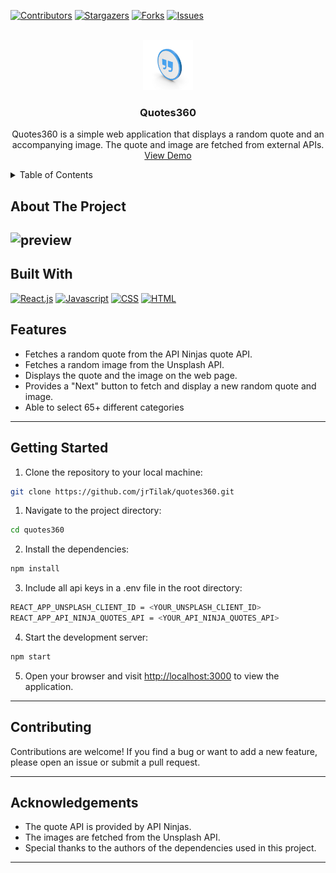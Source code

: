 [![Contributors][contributors-shield]][contributors-url]
[![Stargazers][stars-shield]][stars-url]
[![Forks][forks-shield]][forks-url]
[![Issues][issues-shield]][issues-url]



<!-- PROJECT LOGO -->
<br />
<div align="center">
  <a href="https://quotes360.thapatilak.com.np/">
    <img src="/public/logo.jpg" alt="Logo" width="80" height="80">
  </a>

<h3 align="center">Quotes360</h3>

  <p align="center">
    Quotes360 is a simple web application that displays a random quote and an accompanying image. The quote and image are fetched from external APIs.
    <br />
    <a href="https://quotes360.thapatilak.com.np/">View Demo</a>
  </p>
</div>



<!-- TABLE OF CONTENTS -->
<details>
  <summary>Table of Contents</summary>
  <ol>
    <li>
      <a href="#about-the-project">About The Project</a> </li>
    <li><a href="#built-with">Built With</a></li>
    <li><a href="#features">Features</a></li>
    <li><a href="#getting-started">Getting Started</a></li>
    <li><a href="#contributing">Contributing</a></li>
    <li><a href="#acknowledgements">Acknowledgements</a></li>
  </ol>
</details>



<!-- ABOUT THE PROJECT -->
## About The Project

![preview](https://repository-images.githubusercontent.com/642256188/43c892bd-3d29-42c6-9800-111a535b29ce)
----

## Built With
[![React.js][React.js]][React.js-url] [![Javascript][Javascript]][Javascript-url] [![CSS][CSS]][CSS-url] [![HTML][HTML]][HTML-url]

## Features
- Fetches a random quote from the API Ninjas quote API.
- Fetches a random image from the Unsplash API.
- Displays the quote and the image on the web page.
- Provides a "Next" button to fetch and display a new random quote and image.
- Able to select 65+ different categories
---

## Getting Started

1. Clone the repository to your local machine:
```bash
git clone https://github.com/jrTilak/quotes360.git
```

1. Navigate to the project directory:
```bash
cd quotes360
```

2. Install the dependencies:
```bash
npm install
```
3. Include all api keys in a .env file in the root directory:
```bash
REACT_APP_UNSPLASH_CLIENT_ID = <YOUR_UNSPLASH_CLIENT_ID>
REACT_APP_API_NINJA_QUOTES_API = <YOUR_API_NINJA_QUOTES_API>
```
4. Start the development server:
```bash
npm start
```

5. Open your browser and visit [http://localhost:3000](http://localhost:3000) to view the application. 
---


## Contributing
Contributions are welcome! If you find a bug or want to add a new feature, please open an issue or submit a pull request.

---
## Acknowledgements
- The quote API is provided by API Ninjas.
- The images are fetched from the Unsplash API.
- Special thanks to the authors of the dependencies used in this project.
---

<!-- https://www.markdownguide.org/basic-syntax/#reference-style-links -->
[contributors-shield]: https://img.shields.io/github/contributors/jrtilak/quotes360.svg?style=for-the-badge
[contributors-url]: https://github.com/jrtilak/quotes360/graphs/contributors
[forks-shield]: https://img.shields.io/github/forks/jrtilak/quotes360.svg?style=for-the-badge
[forks-url]: https://github.com/jrtilak/quotes360/network/members
[stars-shield]: https://img.shields.io/github/stars/jrtilak/quotes360.svg?style=for-the-badge
[stars-url]: https://github.com/jrtilak/quotes360/stargazers
[issues-shield]: https://img.shields.io/github/issues/jrtilak/quotes360.svg?style=for-the-badge
[issues-url]: https://github.com/jrtilak/quotes360/issues
[Javascript]: https://img.shields.io/badge/javascript-%23323330.svg?style=for-the-badge&logo=javascript&logoColor=%23F7DF1E
[Javascript-url]: https://developer.mozilla.org/en-US/docs/Web/JavaScript
[CSS]: https://img.shields.io/badge/css3-%231572B6.svg?style=for-the-badge&logo=css3&logoColor=white
[CSS-url]: https://developer.mozilla.org/en-US/docs/Web/css
[HTML]: https://img.shields.io/badge/html5-%23E34F26.svg?style=for-the-badge&logo=html5&logoColor=white
[HTML-url]: https://developer.mozilla.org/en-US/docs/Web/html
[React.js]: https://img.shields.io/badge/React-20232A?style=for-the-badge&logo=react&logoColor=61DAFB
[React.js-url]: https://react.dev/

